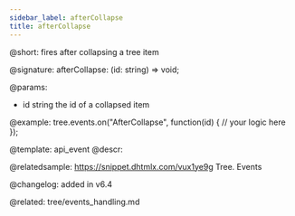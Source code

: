 ```yaml
---
sidebar_label: afterCollapse
title: afterCollapse
---          
```


@short: fires after collapsing a tree item

@signature: afterCollapse: (id: string) => void;

@params:
- id       string      the id of a collapsed item

@example:
tree.events.on("AfterCollapse", function(id) {
    // your logic here
});

@template: api_event
@descr:

@relatedsample: https://snippet.dhtmlx.com/vux1ye9g	Tree. Events

@changelog: added in v6.4

@related: tree/events_handling.md 